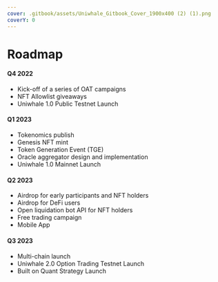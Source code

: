 ```yaml
---
cover: .gitbook/assets/Uniwhale_Gitbook_Cover_1900x400 (2) (1).png
coverY: 0
---
```


# Roadmap

#### Q4 2022

* Kick-off of a series of OAT campaigns
* NFT Allowlist giveaways
* Uniwhale 1.0 Public Testnet Launch

#### Q1 2023

* Tokenomics publish
* Genesis NFT mint
* Token Generation Event (TGE)
* Oracle aggregator design and implementation
* Uniwhale 1.0 Mainnet Launch

#### Q2 2023

* Airdrop for early participants and NFT holders
* Airdrop for DeFi users
* Open liquidation bot API for NFT holders
* Free trading campaign
* Mobile App

#### Q3 2023

* Multi-chain launch
* Uniwhale 2.0 Option Trading Testnet Launch
* Built on Quant Strategy Launch&#x20;

